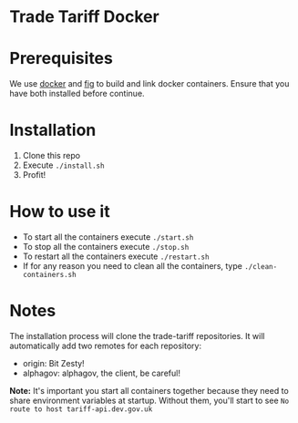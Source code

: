 Trade Tariff Docker
===================

# Prerequisites

We use [docker](https://www.docker.com/) and [fig](http://www.fig.sh/) to build and link docker containers.
Ensure that you have both installed before continue.

# Installation

1. Clone this repo
2. Execute `./install.sh`
3. Profit!

# How to use it

- To start all the containers execute `./start.sh`
- To stop all the containers execute `./stop.sh`
- To restart all the containers execute `./restart.sh`
- If for any reason you need to clean all the containers, type `./clean-containers.sh`

# Notes

The installation process will clone the trade-tariff repositories.
It will automatically add two remotes for each repository:
- origin: Bit Zesty!
- alphagov: alphagov, the client, be careful!

**Note:** It's important you start all containers together because they need to share environment variables at startup. Without them, you'll start to see `No route to host tariff-api.dev.gov.uk`
